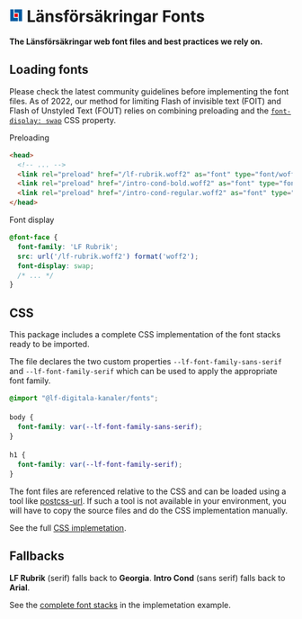 # <img src="https://github.com/LF-digitala-kanaler/favicon/blob/master/icon.svg" width="24"> Länsförsäkringar Fonts

**The Länsförsäkringar web font files and best practices we rely on.**

## Loading fonts
Please check the latest community guidelines before implementing the font files.
As of 2022, our method for limiting Flash of invisible text (FOIT) and Flash of
Unstyled Text (FOUT) relies on combining preloading and the
[`font-display: swap`][font-swap] CSS property.

Preloading

```html
<head>
  <!-- ... -->
  <link rel="preload" href="/lf-rubrik.woff2" as="font" type="font/woff2" crossorigin>
  <link rel="preload" href="/intro-cond-bold.woff2" as="font" type="font/woff2" crossorigin>
  <link rel="preload" href="/intro-cond-regular.woff2" as="font" type="font/woff2" crossorigin>
</head>
```

Font display

```css
@font-face {
  font-family: 'LF Rubrik';
  src: url('/lf-rubrik.woff2') format('woff2');
  font-display: swap;
  /* ... */
}
```

## CSS
This package includes a complete CSS implementation of the font stacks ready to 
be imported.

The file declares the two custom properties
`--lf-font-family-sans-serif` and `--lf-font-family-serif` which can be used to
apply the appropriate font family.

```css
@import "@lf-digitala-kanaler/fonts";

body {
  font-family: var(--lf-font-family-sans-serif);
}

h1 {
  font-family: var(--lf-font-family-serif);
}
```

The font files are referenced relative to the CSS and can be loaded using a tool
like [postcss-url](https://github.com/postcss/postcss-url). If such a tool is
not available in your environment, you will have to copy the source files and
do the CSS implementation manually.

See the full [CSS implemetation](./index.css).

## Fallbacks

**LF Rubrik** (serif) falls back to **Georgia**. **Intro Cond** (sans serif)
falls back to **Arial**.

See the [complete font stacks](./index.css#L6-L9) in the implemetation example.

[font-swap]: https://developer.mozilla.org/en-US/docs/Web/CSS/@font-face/font-display
